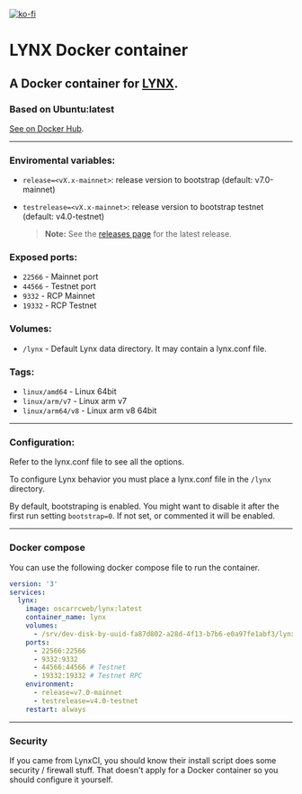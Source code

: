 [![ko-fi](https://ko-fi.com/img/githubbutton_sm.svg)](https://ko-fi.com/Y8Y43D7I3)

# LYNX Docker container

## A Docker container for [LYNX](https://getlynx.io/).

### Based on Ubuntu:latest

[See on Docker Hub](https://hub.docker.com/repository/docker/oscarrcweb/lynx).

---

### Enviromental variables:
* `release=<vX.x-mainnet>`: release version to bootstrap (default: v7.0-mainnet)
* `testrelease=<vX.x-mainnet>`: release version to bootstrap testnet (default: v4.0-testnet)

    > **Note:** See the [releases page](https://github.com/getlynx/LynxBootstrap/releases) for the latest release.

### Exposed ports:
* `22566` - Mainnet port
* `44566` - Testnet port
* `9332` - RCP Mainnet
* `19332` - RCP Testnet

### Volumes:

* `/lynx` - Default Lynx data directory. It may contain a lynx.conf file.

### Tags:

* `linux/amd64` - Linux 64bit
* `linux/arm/v7` - Linux arm v7	
* `linux/arm64/v8` - Linux arm v8 64bit

---

### Configuration:

Refer to the lynx.conf file to see all the options. 

To configure Lynx behavior you must place a lynx.conf file in the `/lynx` directory.

By default, bootstraping is enabled. You might want to disable it after the first run setting `bootstrap=0`. If not set, or commented it will be enabled.

---

### Docker compose

You can use the following docker compose file to run the container.

```yaml
version: '3'
services:
  lynx:
    image: oscarrcweb/lynx:latest
    container_name: lynx
    volumes:
      - /srv/dev-disk-by-uuid-fa87d802-a28d-4f13-b7b6-e0a97fe1abf3/lynx:/lynx
    ports:
      - 22566:22566
      - 9332:9332
      - 44566:44566 # Testnet
      - 19332:19332 # Testnet RPC
    environment:
      - release=v7.0-mainnet
      - testrelease=v4.0-testnet
    restart: always
```

---

### Security

If you came from LynxCI, you should know their install script does some security / firewall stuff. That doesn't apply for a Docker container so you should configure it yourself.